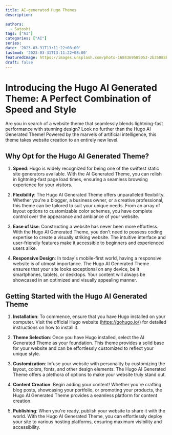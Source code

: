 ```yaml
---
title: AI-generated Hugo Themes
description:

authors:
  - Satoshi
tags: ["AI"]
categories: ["AI"]
series:
date: '2023-03-31T13:11:22+08:00'
lastmod: '2023-03-31T13:11:22+08:00'
featuredImage: https://images.unsplash.com/photo-1684369585053-2b35888b3ae8?auto=format&fit=crop&q=80&w=1928&ixlib=rb-4.0.3&ixid=M3wxMjA3fDB8MHxwaG90by1wYWdlfHx8fGVufDB8fHx8fA%3D%3D
draft: false
---
```


# Introducing the <link>Hugo AI Generated Theme</link>: A Perfect Combination of Speed and Style

Are you in search of a website theme that seamlessly blends lightning-fast performance with stunning design? Look no further than the <link>Hugo AI Generated Theme</link>! Powered by the marvels of artificial intelligence, this theme takes website creation to an entirely new level.

## Why Opt for the <link>Hugo AI Generated Theme</link>?

1. **Speed**: <link>Hugo</link> is widely recognized for being one of the swiftest static site generators available. With the <link>AI Generated Theme</link>, you can relish in lightning-fast page load times, ensuring a seamless browsing experience for your visitors.

2. **Flexibility**: The <link>Hugo AI Generated Theme</link> offers unparalleled flexibility. Whether you're a blogger, a business owner, or a creative professional, this theme can be tailored to suit your unique needs. From an array of layout options to customizable color schemes, you have complete control over the appearance and ambiance of your website.

3. **Ease of Use**: Constructing a website has never been more effortless. With the <link>Hugo AI Generated Theme</link>, you don't need to possess coding expertise to create a visually striking website. The intuitive interface and user-friendly features make it accessible to beginners and experienced users alike.

4. **Responsive Design**: In today's mobile-first world, having a responsive website is of utmost importance. The <link>Hugo AI Generated Theme</link> ensures that your site looks exceptional on any device, be it smartphones, tablets, or desktops. Your content will always be showcased in an optimized and visually appealing manner.

## Getting Started with the <link>Hugo AI Generated Theme</link>

1. **Installation**: To commence, ensure that you have <link>Hugo</link> installed on your computer. Visit the official <link>Hugo</link> website (https://gohugo.io/) for detailed instructions on how to install it.

2. **Theme Selection**: Once you have <link>Hugo</link> installed, select the <link>AI Generated Theme</link> as your foundation. This theme provides a solid base for your website and can be effortlessly customized to reflect your unique style.

3. **Customization**: Infuse your website with personality by customizing the layout, colors, fonts, and other design elements. The <link>Hugo AI Generated Theme</link> offers a plethora of options to make your website truly stand out.

4. **Content Creation**: Begin adding your content! Whether you're crafting blog posts, showcasing your portfolio, or promoting your products, the <link>Hugo AI Generated Theme</link> provides a seamless platform for content creation.

5. **Publishing**: When you're ready, publish your website to share it with the world. With the <link>Hugo AI Generated Theme</link>, you can effortlessly deploy your site to various hosting platforms, ensuring maximum visibility and accessibility.